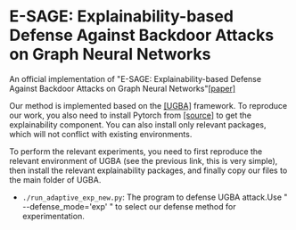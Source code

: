 # E-SAGE: Explainability-based Defense Against Backdoor Attacks on Graph Neural Networks
An official implementation of "E-SAGE: Explainability-based Defense Against Backdoor Attacks on Graph Neural Networks"[[paper]]()

Our method is implemented based on the [[UGBA]](https://github.com/ventr1c/UGBA) framework. To reproduce our work, you also need to install Pytorch from [[source]](https://github.com/pytorch/pytorch) to get the  explainability component.
You can also install only relevant packages, which will not conflict with existing environments.

To perform the relevant experiments, you need to first reproduce the relevant environment of UGBA (see the previous link, this is very simple), then install the relevant explainability packages, and finally copy our files to the main folder of UGBA.
* `./run_adaptive_exp_new.py`: The program to defense UGBA attack.Use " --defense_mode='exp' " to select our defense method for experimentation.
